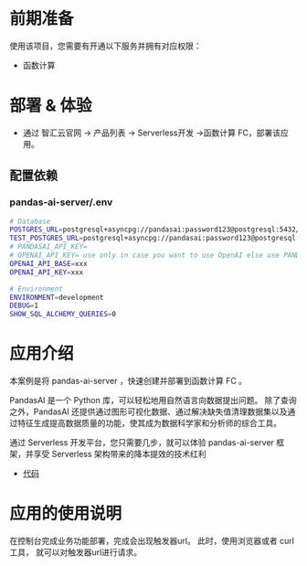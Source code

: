 # 前期准备

使用该项目，您需要有开通以下服务并拥有对应权限：

* 函数计算

# 部署 & 体验

* 通过 智汇云官网 -> 产品列表 -> Serverless开发 ->函数计算 FC，部署该应用。

## 配置依赖

### pandas-ai-server/.env

```sh
# Database
POSTGRES_URL=postgresql+asyncpg://pandasai:password123@postgresql:5432/pandasai-db
TEST_POSTGRES_URL=postgresql+asyncpg://pandasai:password123@postgresql:5432/pandasai-db
# PANDASAI_API_KEY=
# OPENAI_API_KEY= use only in case you want to use OpenAI else use PANDASAI_API_KEY
OPENAI_API_BASE=xxx
OPENAI_API_KEY=xxx

# Environment
ENVIRONMENT=development
DEBUG=1
SHOW_SQL_ALCHEMY_QUERIES=0
```

# 应用介绍

本案例是将 pandas-ai-server ，快速创建并部署到函数计算 FC 。

PandasAI 是一个 Python 库，可以轻松地用自然语言向数据提出问题。
除了查询之外，PandasAI 还提供通过图形可视化数据、通过解决缺失值清理数据集以及通过特征生成提高数据质量的功能，使其成为数据科学家和分析师的综合工具。

通过 Serverless 开发平台，您只需要几步，就可以体验 pandas-ai-server 框架，并享受 Serverless 架构带来的降本提效的技术红利

* [代码](https://github.com/Qihoo360/fc-templates/tree/main/applications/artificial-intelligence/pandas-ai-server/src)

# 应用的使用说明

在控制台完成业务功能部署，完成会出现触发器url。
此时，使用浏览器或者 curl 工具， 就可以对触发器url进行请求。
